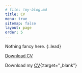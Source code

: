 ```yaml
---
# file: !my-blog.md
title: CV
menu: true
sitemap: false
layout: page
order: 5
---
```


Nothing fancy here.
{:.lead}

<a href="../assets/cv.pdf" class="button">Download CV</a>

Download my [CV](./assets/cv.pdf){:target="_blank"}
